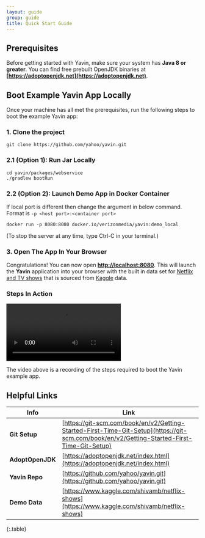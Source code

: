 ```yaml
---
layout: guide
group: guide
title: Quick Start Guide
---
```



## Prerequisites

Before getting started with Yavin, make sure your system has **Java 8 or greater**. You can find free prebuilt OpenJDK binaries at **[https://adoptopenjdk.net](https://adoptopenjdk.net)**.

## Boot Example Yavin App Locally

Once your machine has all met the prerequisites, run the following steps to boot the example Yavin app:

### 1. Clone the project

```shell
git clone https://github.com/yahoo/yavin.git
```

### 2.1 (Option 1): Run Jar Locally

```shell
cd yavin/packages/webservice                 
./gradlew bootRun                           
```
### 2.2 (Option 2): Launch Demo App in Docker Container

If local port is different then change the argument in below command. Format is ```-p <host port>:<container port>```

```shell
docker run -p 8080:8080 docker.io/verizonmedia/yavin:demo_local
```

(To stop the server at any time, type Ctrl-C in your terminal.)

### 3. Open The App In Your Browser

Congratulations! You can now open **[http://localhost:8080](http://localhost:8080)**. This will launch the **Yavin** application into your browser with the built in data set for [Netflix and TV shows](https://www.kaggle.com/shivamb/netflix-shows) that is sourced from [Kaggle](https://www.kaggle.com/) data.


### Steps In Action

<video controls class="m-t-20">
  <source src="/assets/images/QS_installation_and_run.mp4" type="video/mp4">
</video>

The video above is a recording of the steps required to boot the Yavin example app.

## Helpful Links

| Info                     |  Link  |
|---------------------------------|--------|
| **Git Setup**  | [https://git-scm.com/book/en/v2/Getting-Started-First-Time-Git-Setup](https://git-scm.com/book/en/v2/Getting-Started-First-Time-Git-Setup) |
| **AdoptOpenJDK**  | [https://adoptopenjdk.net/index.html](https://adoptopenjdk.net/index.html) |
| **Yavin Repo**  |  [https://github.com/yahoo/yavin.git](https://github.com/yahoo/yavin.git) |
| **Demo Data** | [https://www.kaggle.com/shivamb/netflix-shows](https://www.kaggle.com/shivamb/netflix-shows) |
{:.table}
